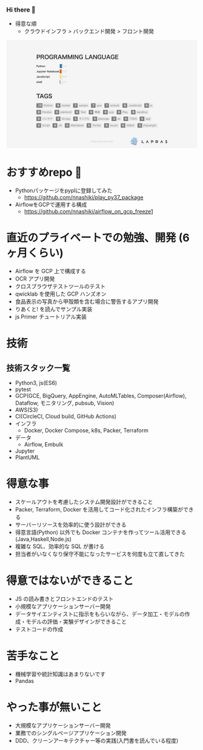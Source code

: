 ### Hi there 👋

- 得意な順
  - クラウドインフラ > バックエンド開発 > フロント開発

![](slide-languages-tags.png)


# おすすめrepo :rainbow:

- Pythonパッケージをpyplに登録してみた
    - https://github.com/nnashiki/play_py37_package
- AirflowをGCPで運用する構成
    - https://github.com/nnashiki/airflow_on_gcp_freeze1

# 直近のプライベートでの勉強、開発 (6 ヶ月くらい)

- Airflow を GCP 上で構成する
- OCR アプリ開発
- クロスブラウザテストツールのテスト
- qwicklab を使用した GCP ハンズオン
- 食品表示の写真から甲殻類を含む場合に警告するアプリ開発
- りあくと! を読んでサンプル実装
- js Primer チュートリアル実装

# 技術

## 技術スタック一覧

- Python3, js(ES6)
- pytest
- GCP(GCE, BigQuery, AppEngine, AutoMLTables, Composer(Airflow), Dataflow, モニタリング, pubsub, Vision)
- AWS(S3)
- CI(CircleCI, Cloud build, GitHub Actions)
- インフラ
  - Docker, Docker Compose, k8s, Packer, Terraform
- データ
  - Airflow, Embulk
- Jupyter
- PlantUML

# 得意な事

- スケールアウトを考慮したシステム開発設計ができること
- Packer, Terraform, Docker を活用してコード化されたインフラ構築ができる
- サーバーリソースを効率的に使う設計ができる
- 得意言語(Python) 以外でも Docker コンテナを作ってツール活用できる(Java,Haskell,Node.js)
- 複雑な SQL、効率的な SQL が書ける
- 担当者がいなくなり保守不能になったサービスを何度も立て直してきた

# 得意ではないができること

- JS の読み書きとフロントエンドのテスト
- 小規模なアプリケーションサーバー開発
- データサイエンティストに指示をもらいながら、データ加工・モデルの作成・モデルの評価・実験デザインができること
- テストコードの作成

# 苦手なこと

- 機械学習や統計知識はあまりないです
- Pandas

# やった事が無いこと

- 大規模なアプリケーションサーバー開発
- 業務でのシングルページアプリケーション開発
- DDD、クリーンアーキテクチャー等の実践(入門書を読んでいる程度)


<!--
**nnashiki/nnashiki** is a ✨ _special_ ✨ repository because its `README.md` (this file) appears on your GitHub profile.

Here are some ideas to get you started:

- 🔭 I’m currently working on ...
- 🌱 I’m currently learning ...
- 👯 I’m looking to collaborate on ...
- 🤔 I’m looking for help with ...
- 💬 Ask me about ...
- 📫 How to reach me: ...
- 😄 Pronouns: ...
- ⚡ Fun fact: ...
-->

